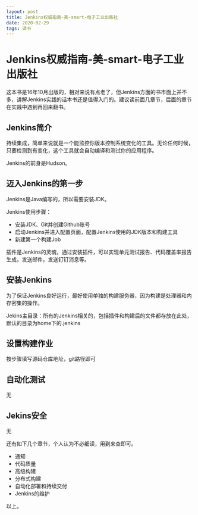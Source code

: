 ```yaml
---
layout: post
title: Jenkins权威指南-美-smart-电子工业出版社
date: 2020-02-29
tags: 读书
---
```


# Jenkins权威指南-美-smart-电子工业出版社

这本书是16年10月出版的，相对来说有点老了，但Jenkins方面的书市面上并不多，讲解Jenkins实践的话本书还是值得入门的。建议读前面几章节，后面的章节在实践中遇到再回来翻书。

## Jenkins简介

持续集成，简单来说就是一个能监控你版本控制系统变化的工具。无论任何时候，只要检测到有变化，这个工具就会自动编译和测试你的应用程序。

Jenkins的前身是Hudson。

## 迈入Jenkins的第一步

Jenkins是Java编写的，所以需要安装JDK。

Jenkins使用步骤：
+ 安装JDK、Git并创建Github账号
+ 启动Jenkins并进入配置页面，配置Jenkins使用的JDK版本和构建工具
+ 新建第一个构建Job

插件是Jenkins的灵魂，通过安装插件，可以实现单元测试报告、代码覆盖率报告生成，发送邮件，发送钉钉消息等。

## 安装Jenkins

为了保证Jenkins良好运行，最好使用单独的构建服务器，因为构建是处理器和内存密集的操作。

Jekins主目录：所有的Jenkins相关的，包括插件和构建后的文件都存放在此处，默认的目录为home下的.jenkins

## 设置构建作业

按步骤填写源码仓库地址，git路径即可

## 自动化测试

无

## Jekins安全

无

还有如下几个章节，个人认为不必细读，用到来查即可。
+ 通知
+ 代码质量
+ 高级构建
+ 分布式构建
+ 自动化部署和持续交付
+ Jenkins的维护

以上。